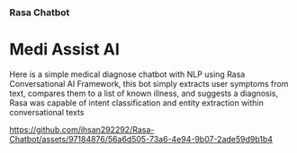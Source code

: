 ### Rasa Chatbot
# Medi Assist AI

Here is a simple medical diagnose chatbot with NLP using Rasa Conversational AI Framework, this bot simply extracts user symptoms from text, compares them to a list of known illness, and suggests a diagnosis,
Rasa was capable of intent classification and entity extraction within conversational texts


https://github.com/ihsan292292/Rasa-Chatbot/assets/97184876/56a6d505-73a6-4e94-9b07-2ade59d9b1b4

